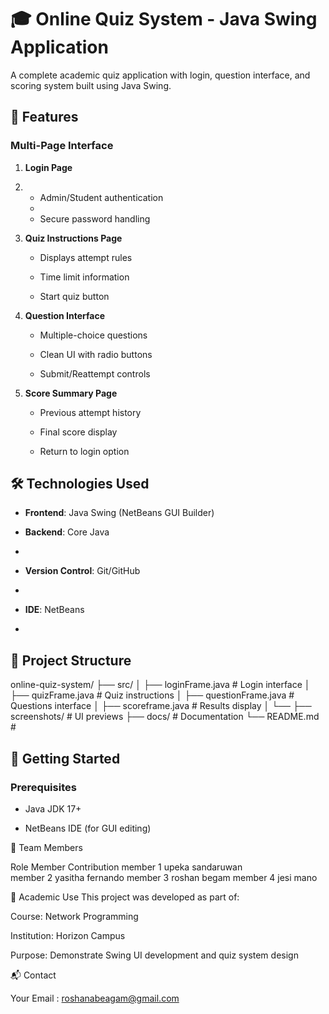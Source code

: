 # 🎓 Online Quiz System - Java Swing Application

A complete academic quiz application with login, question interface, and scoring system built using Java Swing.

## 🌟 Features

### Multi-Page Interface

1. **Login Page**
2. 
   - Admin/Student authentication
   - 
   - Secure password handling

3. **Quiz Instructions Page**
   
   - Displays attempt rules
     
   - Time limit information
     
   - Start quiz button
     

5. **Question Interface**
   
   - Multiple-choice questions
     
   - Clean UI with radio buttons
     
   - Submit/Reattempt controls
     

7. **Score Summary Page**
   
   - Previous attempt history
     
   - Final score display
     
   - Return to login option


## 🛠️ Technologies Used

- **Frontend**: Java Swing (NetBeans GUI Builder)
  
- **Backend**: Core Java
- 
- **Version Control**: Git/GitHub
- 
- **IDE**: NetBeans 
- 

## 📂 Project Structure

online-quiz-system/
├── src/
│ ├── loginFrame.java # Login interface
│ ├── quizFrame.java # Quiz instructions
│ ├── questionFrame.java # Questions interface
│ ├── scoreframe.java # Results display
│ └── 
├── screenshots/ # UI previews
├── docs/ # Documentation
└── README.md #


## 🚀 Getting Started

### Prerequisites

- Java JDK 17+
  
- NetBeans IDE (for GUI editing)

👥 Team Members

Role	Member	Contribution
member 1	upeka sandaruwan	
member 2 yasitha fernando
member 3 roshan begam
member 4 jesi mano

📜 Academic Use
This project was developed as part of:

Course: Network Programming

Institution: Horizon Campus

Purpose: Demonstrate Swing UI development and quiz system design

📬 Contact

Your Email : roshanabeagam@gmail.com

